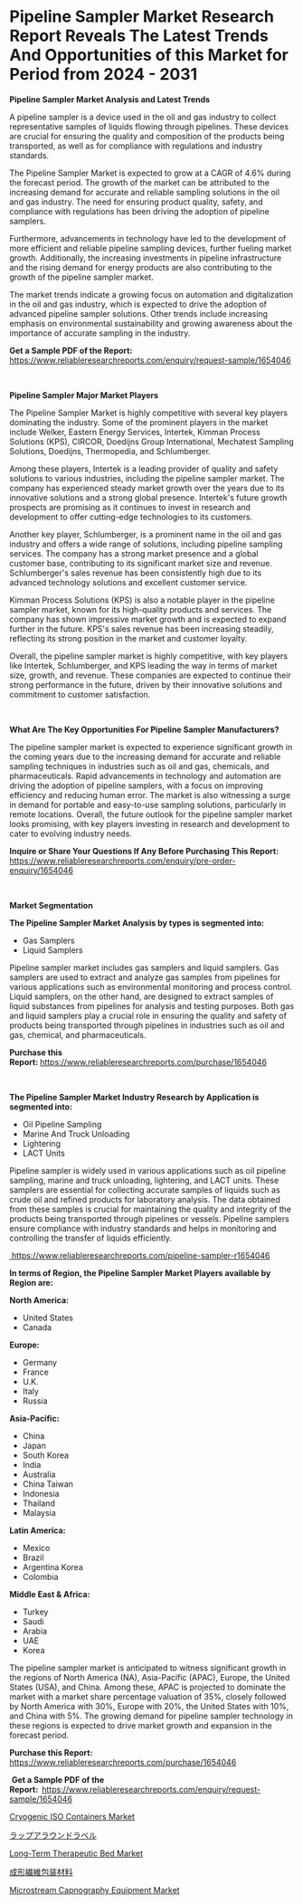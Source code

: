 <p><h1>Pipeline Sampler Market Research Report Reveals The Latest Trends And Opportunities of this Market for Period from 2024 - 2031</h1></p><p><strong>Pipeline Sampler Market Analysis and Latest Trends</strong></p>
<p><p>A pipeline sampler is a device used in the oil and gas industry to collect representative samples of liquids flowing through pipelines. These devices are crucial for ensuring the quality and composition of the products being transported, as well as for compliance with regulations and industry standards.</p><p>The Pipeline Sampler Market is expected to grow at a CAGR of 4.6% during the forecast period. The growth of the market can be attributed to the increasing demand for accurate and reliable sampling solutions in the oil and gas industry. The need for ensuring product quality, safety, and compliance with regulations has been driving the adoption of pipeline samplers.</p><p>Furthermore, advancements in technology have led to the development of more efficient and reliable pipeline sampling devices, further fueling market growth. Additionally, the increasing investments in pipeline infrastructure and the rising demand for energy products are also contributing to the growth of the pipeline sampler market.</p><p>The market trends indicate a growing focus on automation and digitalization in the oil and gas industry, which is expected to drive the adoption of advanced pipeline sampler solutions. Other trends include increasing emphasis on environmental sustainability and growing awareness about the importance of accurate sampling in the industry.</p></p>
<p><strong>Get a Sample PDF of the Report:&nbsp;</strong> <a href="https://www.reliableresearchreports.com/enquiry/request-sample/1654046">https://www.reliableresearchreports.com/enquiry/request-sample/1654046</a></p>
<p>&nbsp;</p>
<p><strong>Pipeline Sampler Major Market Players</strong></p>
<p><p>The Pipeline Sampler Market is highly competitive with several key players dominating the industry. Some of the prominent players in the market include Welker, Eastern Energy Services, Intertek, Kimman Process Solutions (KPS), CIRCOR, Doedijns Group International, Mechatest Sampling Solutions, Doedijns, Thermopedia, and Schlumberger.</p><p>Among these players, Intertek is a leading provider of quality and safety solutions to various industries, including the pipeline sampler market. The company has experienced steady market growth over the years due to its innovative solutions and a strong global presence. Intertek's future growth prospects are promising as it continues to invest in research and development to offer cutting-edge technologies to its customers.</p><p>Another key player, Schlumberger, is a prominent name in the oil and gas industry and offers a wide range of solutions, including pipeline sampling services. The company has a strong market presence and a global customer base, contributing to its significant market size and revenue. Schlumberger's sales revenue has been consistently high due to its advanced technology solutions and excellent customer service.</p><p>Kimman Process Solutions (KPS) is also a notable player in the pipeline sampler market, known for its high-quality products and services. The company has shown impressive market growth and is expected to expand further in the future. KPS's sales revenue has been increasing steadily, reflecting its strong position in the market and customer loyalty.</p><p>Overall, the pipeline sampler market is highly competitive, with key players like Intertek, Schlumberger, and KPS leading the way in terms of market size, growth, and revenue. These companies are expected to continue their strong performance in the future, driven by their innovative solutions and commitment to customer satisfaction.</p></p>
<p>&nbsp;</p>
<p><strong>What Are The Key Opportunities For Pipeline Sampler Manufacturers?</strong></p>
<p><p>The pipeline sampler market is expected to experience significant growth in the coming years due to the increasing demand for accurate and reliable sampling techniques in industries such as oil and gas, chemicals, and pharmaceuticals. Rapid advancements in technology and automation are driving the adoption of pipeline samplers, with a focus on improving efficiency and reducing human error. The market is also witnessing a surge in demand for portable and easy-to-use sampling solutions, particularly in remote locations. Overall, the future outlook for the pipeline sampler market looks promising, with key players investing in research and development to cater to evolving industry needs.</p></p>
<p><strong>Inquire or Share Your Questions If Any Before Purchasing This Report:</strong> <a href="https://www.reliableresearchreports.com/enquiry/pre-order-enquiry/1654046">https://www.reliableresearchreports.com/enquiry/pre-order-enquiry/1654046</a></p>
<p>&nbsp;</p>
<p><strong>Market Segmentation</strong></p>
<p><strong>The Pipeline Sampler Market Analysis by types is segmented into:</strong></p>
<p><ul><li>Gas Samplers</li><li>Liquid Samplers</li></ul></p>
<p><p>Pipeline sampler market includes gas samplers and liquid samplers. Gas samplers are used to extract and analyze gas samples from pipelines for various applications such as environmental monitoring and process control. Liquid samplers, on the other hand, are designed to extract samples of liquid substances from pipelines for analysis and testing purposes. Both gas and liquid samplers play a crucial role in ensuring the quality and safety of products being transported through pipelines in industries such as oil and gas, chemical, and pharmaceuticals.</p></p>
<p><strong>Purchase this Report:&nbsp;</strong><a href="https://www.reliableresearchreports.com/purchase/1654046">https://www.reliableresearchreports.com/purchase/1654046</a></p>
<p>&nbsp;</p>
<p><strong>The Pipeline Sampler Market Industry Research by Application is segmented into:</strong></p>
<p><ul><li>Oil Pipeline Sampling</li><li>Marine And Truck Unloading</li><li>Lightering</li><li>LACT Units</li></ul></p>
<p><p>Pipeline sampler is widely used in various applications such as oil pipeline sampling, marine and truck unloading, lightering, and LACT units. These samplers are essential for collecting accurate samples of liquids such as crude oil and refined products for laboratory analysis. The data obtained from these samples is crucial for maintaining the quality and integrity of the products being transported through pipelines or vessels. Pipeline samplers ensure compliance with industry standards and helps in monitoring and controlling the transfer of liquids efficiently.</p></p>
<p><a href="https://www.reliableresearchreports.com/pipeline-sampler-r1654046">&nbsp;https://www.reliableresearchreports.com/pipeline-sampler-r1654046</a></p>
<p><strong>In terms of Region, the Pipeline Sampler Market Players available by Region are:</strong></p>
<p>
    <p> <strong> North America: </strong>
        <ul>
            <li>United States</li>
            <li>Canada</li>
        </ul>
        </p> 
    <p> <strong> Europe: </strong>
        <ul>
            <li>Germany</li>
            <li>France</li>
            <li>U.K.</li>
            <li>Italy</li>
            <li>Russia</li>
        </ul>
        </p> 
    <p> <strong> Asia-Pacific: </strong>
        <ul>
            <li>China</li>
            <li>Japan</li>
            <li>South Korea</li>
            <li>India</li>
            <li>Australia</li>
            <li>China Taiwan</li>
            <li>Indonesia</li>
            <li>Thailand</li>
            <li>Malaysia</li>
        </ul>
        </p> 
    <p> <strong> Latin America: </strong>
        <ul>
            <li>Mexico</li>
            <li>Brazil</li>
            <li>Argentina Korea</li>
            <li>Colombia</li>
        </ul>
        </p> 
    <p> <strong> Middle East & Africa: </strong>
        <ul>
            <li>Turkey</li>
            <li>Saudi</li>
            <li>Arabia</li>
            <li>UAE</li>
            <li>Korea</li>
        </ul>
    </p>
    </p>
<p><p>The pipeline sampler market is anticipated to witness significant growth in the regions of North America (NA), Asia-Pacific (APAC), Europe, the United States (USA), and China. Among these, APAC is projected to dominate the market with a market share percentage valuation of 35%, closely followed by North America with 30%, Europe with 20%, the United States with 10%, and China with 5%. The growing demand for pipeline sampler technology in these regions is expected to drive market growth and expansion in the forecast period.</p></p>
<p><strong>Purchase this Report: </strong><a href="https://www.reliableresearchreports.com/purchase/1654046">https://www.reliableresearchreports.com/purchase/1654046</a></p>
<p>&nbsp;<strong>Get a Sample PDF of the Report:&nbsp;&nbsp;</strong><a href="https://www.reliableresearchreports.com/enquiry/request-sample/1654046">https://www.reliableresearchreports.com/enquiry/request-sample/1654046</a></p>
<p><strong></strong></p>
<p><p><a href="https://www.linkedin.com/pulse/global-cryogenic-iso-containers-market-opportunities-forecast-w6adf">Cryogenic ISO Containers Market</a></p><p><a href="https://github.com/hardee896/Market-Research-Report-List-2/blob/main/1684642176433.md">ラップアラウンドラベル</a></p><p><a href="https://github.com/maesanjaya8/Market-Research-Report-List-1/blob/main/long-term-therapeutic-bed-market.md">Long-Term Therapeutic Bed Market</a></p><p><a href="https://github.com/Andrewones2023/Market-Research-Report-List-2/blob/main/7127936176434.md">成形繊維包装材料</a></p><p><a href="https://github.com/sowravmitra0/Market-Research-Report-List-1/blob/main/microstream-capnography-equipment-market.md">Microstream Capnography Equipment Market</a></p></p>